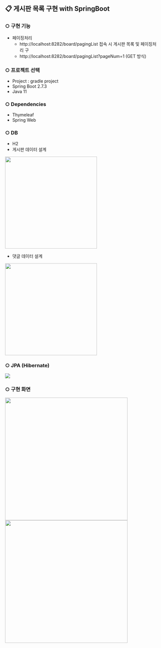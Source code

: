 ## 📋 게시판 목록 구현 with SpringBoot

### ○ 구현 기능
- 페이징처리
  - http://localhost:8282/board/pagingList 접속 시 게시판 목록 및 페이징처리 구  
  -  http://localhost:8282/board/pagingList?pageNum=1 (GET 방식)
### ○ 프로젝트 선택
- Project : gradle project
- Spring Boot 2.7.3
- Java 11

### ○ Dependencies
- Thymeleaf
- Spring Web

### ○ DB
- H2
- 게시판 데이터 설계

<img src="https://velog.velcdn.com/images/coastby/post/d742ffe5-3bf0-4dc2-9c33-0aa3a08af3ab/image.png" style="width:300px">

- 댓글 데이터 설계

<img src="https://velog.velcdn.com/images/coastby/post/84500d06-ffee-4db8-a993-859a2516ade2/image.png" style="width:300px">

### ○ JPA (Hibernate)

<img src="https://velog.velcdn.com/images/coastby/post/91eb8a6b-c66b-46e8-a800-4d6222e27a1c/image.png">

### ○ 구현 화면
<img src="https://velog.velcdn.com/images/coastby/post/a300ae1b-37f4-4cd5-82e7-fed3c2c68f19/image.png" style="width:400px">

<img src="https://velog.velcdn.com/images/coastby/post/9e3a3d40-a2d1-411f-8cc5-adfe8131df43/image.png" style="width:400px">